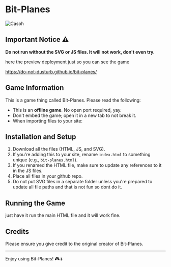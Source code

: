 # Bit-Planes

![Casoh](https://i.ytimg.com/vi/Kbpq8ZhOnYM/hqdefault.jpg)

## Important Notice ⚠️

**Do not run without the SVG or JS files. It will not work, don't even try.**

here the preview deployment just so you can see the game 

https://do-not-dusturb.github.io/bit-planes/ 

## Game Information

This is a game thing called Bit-Planes. Please read the following:

- This is an **offline game**. No open port required, yay.
- Don't embed the game; open it in a new tab to not break it.
- When importing files to your site:

## Installation and Setup

1. Download all the files (HTML, JS, and SVG).
2. If you're adding this to your site, rename `index.html` to something unique (e.g., `bit-planes.html`).
3. If you renamed the HTML file, make sure to update any references to it in the JS files.
4. Place all files in your github repo.
5. Do not put SVG files in a separate folder unless you're prepared to update all file paths and that is not fun so dont do it.

## Running the Game

just have it run the main HTML file and it will work fine.

## Credits

Please ensure you give credit to the original creator of Bit-Planes.

---

Enjoy using Bit-Planes! 🎮✈️
